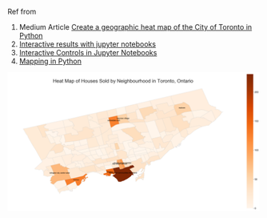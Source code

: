 Ref from 
1. Medium Article [Create a geographic heat map of the City of Toronto in Python](https://medium.com/@m_vemuri/create-a-geographic-heat-map-of-the-city-of-toronto-in-python-cd2ae0f8be55)
2. [Interactive results with jupyter notebooks](https://blog.neurotech.africa/interactive-results-with-jupyter-notebooks/)
3. [Interactive Controls in Jupyter Notebooks](https://towardsdatascience.com/interactive-controls-for-jupyter-notebooks-f5c94829aee6)
4. [Mapping in Python](https://datascience.quantecon.org/applications/maps.html)

![Sample Output](/sampleOutput.png)

